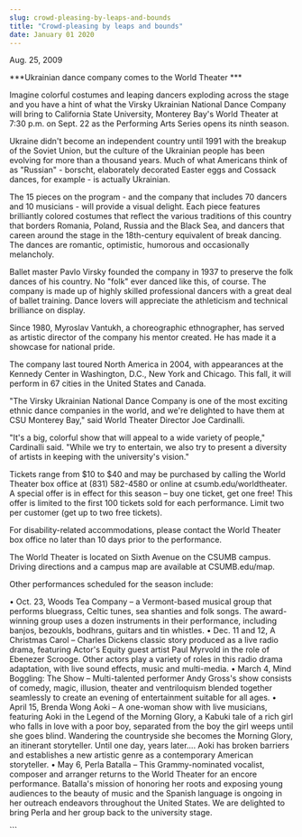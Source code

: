 ```yaml
---
slug: crowd-pleasing-by-leaps-and-bounds
title: "Crowd-pleasing by leaps and bounds"
date: January 01 2020
---
```


 
<p>Aug. 25, 2009</p>
<p>***Ukrainian dance company comes to the World Theater ***</p>
<p>
  Imagine colorful costumes and leaping dancers exploding across the stage and
  you have a hint of what the Virsky Ukrainian National Dance Company will bring
  to California State University, Monterey Bay's World Theater at 7:30 p.m. on
  Sept. 22 as the Performing Arts Series opens its ninth season.
</p>
<p>
  Ukraine didn't become an independent country until 1991 with the breakup of
  the Soviet Union, but the culture of the Ukrainian people has been evolving
  for more than a thousand years. Much of what Americans think of as "Russian" -
  borscht, elaborately decorated Easter eggs and Cossack dances, for example -
  is actually Ukrainian.
</p>
<p>
  The 15 pieces on the program - and the company that includes 70 dancers and 10
  musicians - will provide a visual delight. Each piece features brilliantly
  colored costumes that reflect the various traditions of this country that
  borders Romania, Poland, Russia and the Black Sea, and dancers that careen
  around the stage in the 18th-century equivalent of break dancing. The dances
  are romantic, optimistic, humorous and occasionally melancholy.
</p>
<p>
  Ballet master Pavlo Virsky founded the company in 1937 to preserve the folk
  dances of his country. No "folk" ever danced like this, of course. The company
  is made up of highly skilled professional dancers with a great deal of ballet
  training. Dance lovers will appreciate the athleticism and technical
  brilliance on display.
</p>
<p>
  Since 1980, Myroslav Vantukh, a choreographic ethnographer, has served as
  artistic director of the company his mentor created. He has made it a showcase
  for national pride.
</p>
<p>
  The company last toured North America in 2004, with appearances at the Kennedy
  Center in Washington, D.C., New York and Chicago. This fall, it will perform
  in 67 cities in the United States and Canada.
</p>
<p>
  "The Virsky Ukrainian National Dance Company is one of the most exciting
  ethnic dance companies in the world, and we're delighted to have them at CSU
  Monterey Bay," said World Theater Director Joe Cardinalli.
</p>
<p>
  "It's a big, colorful show that will appeal to a wide variety of people,"
  Cardinalli said. "While we try to entertain, we also try to present a
  diversity of artists in keeping with the university's vision."
</p>
<p>
  Tickets range from $10 to $40 and may be purchased by calling the World
  Theater box office at (831) 582-4580 or online at csumb.edu/worldtheater. A
  special offer is in effect for this season – buy one ticket, get one free!
  This offer is limited to the first 100 tickets sold for each performance.
  Limit two per customer (get up to two free tickets).
</p>
<p>
  For disability-related accommodations, please contact the World Theater box
  office no later than 10 days prior to the performance.
</p>
<p>
  The World Theater is located on Sixth Avenue on the CSUMB campus. Driving
  directions and a campus map are available at CSUMB.edu/map.
</p>
<p>Other performances scheduled for the season include:</p>
<p>
  • Oct. 23, Woods Tea Company – a Vermont-based musical group that performs
  bluegrass, Celtic tunes, sea shanties and folk songs. The award-winning group
  uses a dozen instruments in their performance, including banjos, bezoukls,
  bodhrans, guitars and tin whistles. • Dec. 11 and 12, A Christmas Carol –
  Charles Dickens classic story produced as a live radio drama, featuring
  Actor's Equity guest artist Paul Myrvold in the role of Ebenezer Scrooge.
  Other actors play a variety of roles in this radio drama adaptation, with live
  sound effects, music and multi-media. • March 4, Mind Boggling: The Show –
  Multi-talented performer Andy Gross's show consists of comedy, magic,
  illusion, theater and ventriloquism blended together seamlessly to create an
  evening of entertainment suitable for all ages. • April 15, Brenda Wong Aoki –
  A one-woman show with live musicians, featuring Aoki in the Legend of the
  Morning Glory, a Kabuki tale of a rich girl who falls in love with a poor boy,
  separated from the boy the girl weeps until she goes blind. Wandering the
  countryside she becomes the Morning Glory, an itinerant storyteller. Until one
  day, years later.... Aoki has broken barriers and establishes a new artistic
  genre as a contemporary American storyteller. • May 6, Perla Batalla – This
  Grammy-nominated vocalist, composer and arranger returns to the World Theater
  for an encore performance. Batalla's mission of honoring her roots and
  exposing young audiences to the beauty of music and the Spanish language is
  ongoing in her outreach endeavors throughout the United States. We are
  delighted to bring Perla and her group back to the university stage.
</p>
<p></p>
<p></p>
<p></p>
```
